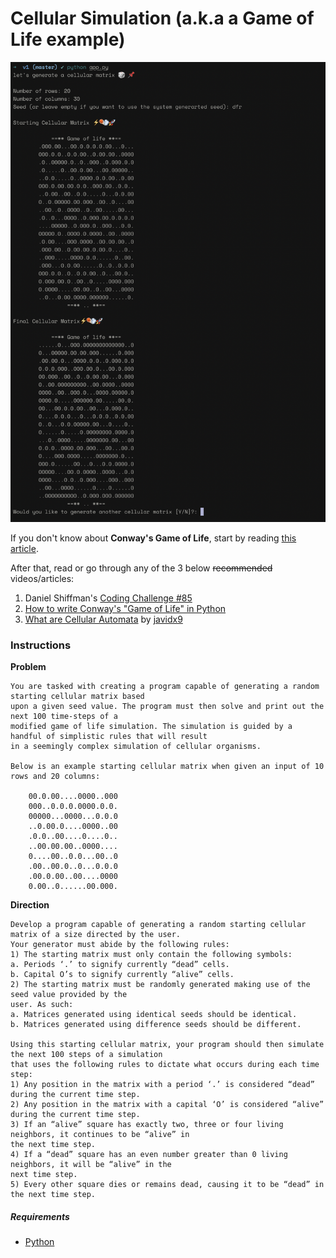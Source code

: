 # Cellular Simulation (a.k.a a Game of Life example)

![game-of-life-preview](how_it_will_look.png)

If you don't know about **Conway's Game of Life**, 
start by reading [this article](https://en.wikipedia.org/wiki/Conway%27s_Game_of_Life).

After that, read or go through any of the 3 below ~~recommended~~ videos/articles:
1. Daniel Shiffman's [Coding Challenge #85](https://www.youtube.com/watch?v=FWSR_7kZuYg)
2. [How to write Conway's "Game of Life" in Python](https://medium.com/better-programming/how-to-write-conwells-game-of-life-in-python-c6eca19c4676)
3. [What are Cellular Automata](https://www.youtube.com/watch?v=E7CxMHsYzSs) by [javidx9](https://community.onelonecoder.com/)


### Instructions

**Problem**

```console
You are tasked with creating a program capable of generating a random starting cellular matrix based
upon a given seed value. The program must then solve and print out the next 100 time-steps of a
modified game of life simulation. The simulation is guided by a handful of simplistic rules that will result
in a seemingly complex simulation of cellular organisms.

Below is an example starting cellular matrix when given an input of 10 rows and 20 columns:

	00.0.00....0000..000
	000..0.0.0.0000.0.0.
	00000...0000...0.0.0
	..0.00.0....0000..00
	.0.0..00....0....0..
	..00.00.00..0000....
	0....00..0.0...00..0
	.00..00.0..0...0.0.0
	.00.0.00..00....0000
	0.00..0......00.000.
```

**Direction**

```console
Develop a program capable of generating a random starting cellular matrix of a size directed by the user.
Your generator must abide by the following rules:
1) The starting matrix must only contain the following symbols:
a. Periods ‘.’ to signify currently “dead” cells.
b. Capital O’s to signify currently “alive” cells.
2) The starting matrix must be randomly generated making use of the seed value provided by the
user. As such:
a. Matrices generated using identical seeds should be identical.
b. Matrices generated using difference seeds should be different.

Using this starting cellular matrix, your program should then simulate the next 100 steps of a simulation
that uses the following rules to dictate what occurs during each time step:
1) Any position in the matrix with a period ‘.’ is considered “dead” during the current time step.
2) Any position in the matrix with a capital ‘O’ is considered “alive” during the current time step.
3) If an “alive” square has exactly two, three or four living neighbors, it continues to be “alive” in
the next time step.
4) If a “dead” square has an even number greater than 0 living neighbors, it will be “alive” in the
next time step.
5) Every other square dies or remains dead, causing it to be “dead” in the next time step.
```

##### Requirements
+ [Python](https://www.python.org/downloads/)


